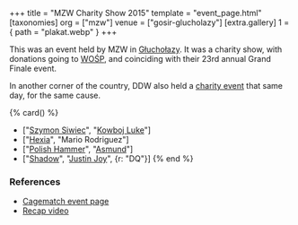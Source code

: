 +++
title = "MZW Charity Show 2015"
template = "event_page.html"
[taxonomies]
org = ["mzw"]
venue = ["gosir-glucholazy"]
[extra.gallery]
1 = { path = "plakat.webp" }
+++

This was an event held by MZW in [Głuchołazy](@/v/gosir-glucholazy.md). It was a charity show, with donations going to [WOŚP][wosp], and coinciding with their 23rd annual Grand Finale event.

In another corner of the country, DDW also held a [charity event](@/e/ddw/2015-01-11-ddw-wrestling-art.md) that same day, for the same cause.

{% card() %}
- ["[Szymon Siwiec](@/w/szymon-siwiec.md)", "[Kowboj Luke](@/w/red-thunder.md)"]
- ["[Hexia](@/w/hexia.md)", "Mario Rodriguez"]
- ["[Polish Hammer](@/w/jedrus-bulecka.md)", "[Asmund](@/w/asmund.md)"]
- ["[Shadow](@/w/shadow.md)", "[Justin Joy](@/w/justin-joy.md)", {r: "DQ"}]
{% end %}

### References

* [Cagematch event page](https://www.cagematch.net/?id=1&nr=153092)
* [Recap video](https://youtu.be/R_abTj1_mGc)

[wosp]: https://en.wikipedia.org/wiki/Great_Orchestra_of_Christmas_Charity
